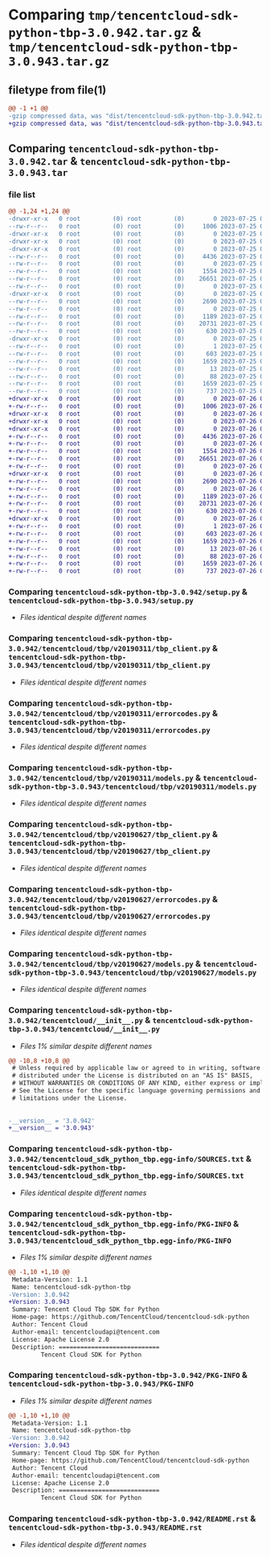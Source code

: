 # Comparing `tmp/tencentcloud-sdk-python-tbp-3.0.942.tar.gz` & `tmp/tencentcloud-sdk-python-tbp-3.0.943.tar.gz`

## filetype from file(1)

```diff
@@ -1 +1 @@
-gzip compressed data, was "dist/tencentcloud-sdk-python-tbp-3.0.942.tar", last modified: Tue Jul 25 04:25:48 2023, max compression
+gzip compressed data, was "dist/tencentcloud-sdk-python-tbp-3.0.943.tar", last modified: Wed Jul 26 00:44:40 2023, max compression
```

## Comparing `tencentcloud-sdk-python-tbp-3.0.942.tar` & `tencentcloud-sdk-python-tbp-3.0.943.tar`

### file list

```diff
@@ -1,24 +1,24 @@
-drwxr-xr-x   0 root         (0) root         (0)        0 2023-07-25 04:25:48.000000 tencentcloud-sdk-python-tbp-3.0.942/
--rw-r--r--   0 root         (0) root         (0)     1006 2023-07-25 04:25:48.000000 tencentcloud-sdk-python-tbp-3.0.942/setup.py
-drwxr-xr-x   0 root         (0) root         (0)        0 2023-07-25 04:25:48.000000 tencentcloud-sdk-python-tbp-3.0.942/tencentcloud/
-drwxr-xr-x   0 root         (0) root         (0)        0 2023-07-25 04:25:48.000000 tencentcloud-sdk-python-tbp-3.0.942/tencentcloud/tbp/
-drwxr-xr-x   0 root         (0) root         (0)        0 2023-07-25 04:25:48.000000 tencentcloud-sdk-python-tbp-3.0.942/tencentcloud/tbp/v20190311/
--rw-r--r--   0 root         (0) root         (0)     4436 2023-07-25 04:25:48.000000 tencentcloud-sdk-python-tbp-3.0.942/tencentcloud/tbp/v20190311/tbp_client.py
--rw-r--r--   0 root         (0) root         (0)        0 2023-07-25 04:25:48.000000 tencentcloud-sdk-python-tbp-3.0.942/tencentcloud/tbp/v20190311/__init__.py
--rw-r--r--   0 root         (0) root         (0)     1554 2023-07-25 04:25:48.000000 tencentcloud-sdk-python-tbp-3.0.942/tencentcloud/tbp/v20190311/errorcodes.py
--rw-r--r--   0 root         (0) root         (0)    26651 2023-07-25 04:25:48.000000 tencentcloud-sdk-python-tbp-3.0.942/tencentcloud/tbp/v20190311/models.py
--rw-r--r--   0 root         (0) root         (0)        0 2023-07-25 04:25:48.000000 tencentcloud-sdk-python-tbp-3.0.942/tencentcloud/tbp/__init__.py
-drwxr-xr-x   0 root         (0) root         (0)        0 2023-07-25 04:25:48.000000 tencentcloud-sdk-python-tbp-3.0.942/tencentcloud/tbp/v20190627/
--rw-r--r--   0 root         (0) root         (0)     2690 2023-07-25 04:25:48.000000 tencentcloud-sdk-python-tbp-3.0.942/tencentcloud/tbp/v20190627/tbp_client.py
--rw-r--r--   0 root         (0) root         (0)        0 2023-07-25 04:25:48.000000 tencentcloud-sdk-python-tbp-3.0.942/tencentcloud/tbp/v20190627/__init__.py
--rw-r--r--   0 root         (0) root         (0)     1189 2023-07-25 04:25:48.000000 tencentcloud-sdk-python-tbp-3.0.942/tencentcloud/tbp/v20190627/errorcodes.py
--rw-r--r--   0 root         (0) root         (0)    20731 2023-07-25 04:25:48.000000 tencentcloud-sdk-python-tbp-3.0.942/tencentcloud/tbp/v20190627/models.py
--rw-r--r--   0 root         (0) root         (0)      630 2023-07-25 04:25:48.000000 tencentcloud-sdk-python-tbp-3.0.942/tencentcloud/__init__.py
-drwxr-xr-x   0 root         (0) root         (0)        0 2023-07-25 04:25:48.000000 tencentcloud-sdk-python-tbp-3.0.942/tencentcloud_sdk_python_tbp.egg-info/
--rw-r--r--   0 root         (0) root         (0)        1 2023-07-25 04:25:48.000000 tencentcloud-sdk-python-tbp-3.0.942/tencentcloud_sdk_python_tbp.egg-info/dependency_links.txt
--rw-r--r--   0 root         (0) root         (0)      603 2023-07-25 04:25:48.000000 tencentcloud-sdk-python-tbp-3.0.942/tencentcloud_sdk_python_tbp.egg-info/SOURCES.txt
--rw-r--r--   0 root         (0) root         (0)     1659 2023-07-25 04:25:48.000000 tencentcloud-sdk-python-tbp-3.0.942/tencentcloud_sdk_python_tbp.egg-info/PKG-INFO
--rw-r--r--   0 root         (0) root         (0)       13 2023-07-25 04:25:48.000000 tencentcloud-sdk-python-tbp-3.0.942/tencentcloud_sdk_python_tbp.egg-info/top_level.txt
--rw-r--r--   0 root         (0) root         (0)       88 2023-07-25 04:25:48.000000 tencentcloud-sdk-python-tbp-3.0.942/setup.cfg
--rw-r--r--   0 root         (0) root         (0)     1659 2023-07-25 04:25:48.000000 tencentcloud-sdk-python-tbp-3.0.942/PKG-INFO
--rw-r--r--   0 root         (0) root         (0)      737 2023-07-25 04:25:48.000000 tencentcloud-sdk-python-tbp-3.0.942/README.rst
+drwxr-xr-x   0 root         (0) root         (0)        0 2023-07-26 00:44:40.000000 tencentcloud-sdk-python-tbp-3.0.943/
+-rw-r--r--   0 root         (0) root         (0)     1006 2023-07-26 00:44:40.000000 tencentcloud-sdk-python-tbp-3.0.943/setup.py
+drwxr-xr-x   0 root         (0) root         (0)        0 2023-07-26 00:44:40.000000 tencentcloud-sdk-python-tbp-3.0.943/tencentcloud/
+drwxr-xr-x   0 root         (0) root         (0)        0 2023-07-26 00:44:40.000000 tencentcloud-sdk-python-tbp-3.0.943/tencentcloud/tbp/
+drwxr-xr-x   0 root         (0) root         (0)        0 2023-07-26 00:44:40.000000 tencentcloud-sdk-python-tbp-3.0.943/tencentcloud/tbp/v20190311/
+-rw-r--r--   0 root         (0) root         (0)     4436 2023-07-26 00:44:40.000000 tencentcloud-sdk-python-tbp-3.0.943/tencentcloud/tbp/v20190311/tbp_client.py
+-rw-r--r--   0 root         (0) root         (0)        0 2023-07-26 00:44:40.000000 tencentcloud-sdk-python-tbp-3.0.943/tencentcloud/tbp/v20190311/__init__.py
+-rw-r--r--   0 root         (0) root         (0)     1554 2023-07-26 00:44:40.000000 tencentcloud-sdk-python-tbp-3.0.943/tencentcloud/tbp/v20190311/errorcodes.py
+-rw-r--r--   0 root         (0) root         (0)    26651 2023-07-26 00:44:40.000000 tencentcloud-sdk-python-tbp-3.0.943/tencentcloud/tbp/v20190311/models.py
+-rw-r--r--   0 root         (0) root         (0)        0 2023-07-26 00:44:40.000000 tencentcloud-sdk-python-tbp-3.0.943/tencentcloud/tbp/__init__.py
+drwxr-xr-x   0 root         (0) root         (0)        0 2023-07-26 00:44:40.000000 tencentcloud-sdk-python-tbp-3.0.943/tencentcloud/tbp/v20190627/
+-rw-r--r--   0 root         (0) root         (0)     2690 2023-07-26 00:44:40.000000 tencentcloud-sdk-python-tbp-3.0.943/tencentcloud/tbp/v20190627/tbp_client.py
+-rw-r--r--   0 root         (0) root         (0)        0 2023-07-26 00:44:40.000000 tencentcloud-sdk-python-tbp-3.0.943/tencentcloud/tbp/v20190627/__init__.py
+-rw-r--r--   0 root         (0) root         (0)     1189 2023-07-26 00:44:40.000000 tencentcloud-sdk-python-tbp-3.0.943/tencentcloud/tbp/v20190627/errorcodes.py
+-rw-r--r--   0 root         (0) root         (0)    20731 2023-07-26 00:44:40.000000 tencentcloud-sdk-python-tbp-3.0.943/tencentcloud/tbp/v20190627/models.py
+-rw-r--r--   0 root         (0) root         (0)      630 2023-07-26 00:44:40.000000 tencentcloud-sdk-python-tbp-3.0.943/tencentcloud/__init__.py
+drwxr-xr-x   0 root         (0) root         (0)        0 2023-07-26 00:44:40.000000 tencentcloud-sdk-python-tbp-3.0.943/tencentcloud_sdk_python_tbp.egg-info/
+-rw-r--r--   0 root         (0) root         (0)        1 2023-07-26 00:44:40.000000 tencentcloud-sdk-python-tbp-3.0.943/tencentcloud_sdk_python_tbp.egg-info/dependency_links.txt
+-rw-r--r--   0 root         (0) root         (0)      603 2023-07-26 00:44:40.000000 tencentcloud-sdk-python-tbp-3.0.943/tencentcloud_sdk_python_tbp.egg-info/SOURCES.txt
+-rw-r--r--   0 root         (0) root         (0)     1659 2023-07-26 00:44:40.000000 tencentcloud-sdk-python-tbp-3.0.943/tencentcloud_sdk_python_tbp.egg-info/PKG-INFO
+-rw-r--r--   0 root         (0) root         (0)       13 2023-07-26 00:44:40.000000 tencentcloud-sdk-python-tbp-3.0.943/tencentcloud_sdk_python_tbp.egg-info/top_level.txt
+-rw-r--r--   0 root         (0) root         (0)       88 2023-07-26 00:44:40.000000 tencentcloud-sdk-python-tbp-3.0.943/setup.cfg
+-rw-r--r--   0 root         (0) root         (0)     1659 2023-07-26 00:44:40.000000 tencentcloud-sdk-python-tbp-3.0.943/PKG-INFO
+-rw-r--r--   0 root         (0) root         (0)      737 2023-07-26 00:44:40.000000 tencentcloud-sdk-python-tbp-3.0.943/README.rst
```

### Comparing `tencentcloud-sdk-python-tbp-3.0.942/setup.py` & `tencentcloud-sdk-python-tbp-3.0.943/setup.py`

 * *Files identical despite different names*

### Comparing `tencentcloud-sdk-python-tbp-3.0.942/tencentcloud/tbp/v20190311/tbp_client.py` & `tencentcloud-sdk-python-tbp-3.0.943/tencentcloud/tbp/v20190311/tbp_client.py`

 * *Files identical despite different names*

### Comparing `tencentcloud-sdk-python-tbp-3.0.942/tencentcloud/tbp/v20190311/errorcodes.py` & `tencentcloud-sdk-python-tbp-3.0.943/tencentcloud/tbp/v20190311/errorcodes.py`

 * *Files identical despite different names*

### Comparing `tencentcloud-sdk-python-tbp-3.0.942/tencentcloud/tbp/v20190311/models.py` & `tencentcloud-sdk-python-tbp-3.0.943/tencentcloud/tbp/v20190311/models.py`

 * *Files identical despite different names*

### Comparing `tencentcloud-sdk-python-tbp-3.0.942/tencentcloud/tbp/v20190627/tbp_client.py` & `tencentcloud-sdk-python-tbp-3.0.943/tencentcloud/tbp/v20190627/tbp_client.py`

 * *Files identical despite different names*

### Comparing `tencentcloud-sdk-python-tbp-3.0.942/tencentcloud/tbp/v20190627/errorcodes.py` & `tencentcloud-sdk-python-tbp-3.0.943/tencentcloud/tbp/v20190627/errorcodes.py`

 * *Files identical despite different names*

### Comparing `tencentcloud-sdk-python-tbp-3.0.942/tencentcloud/tbp/v20190627/models.py` & `tencentcloud-sdk-python-tbp-3.0.943/tencentcloud/tbp/v20190627/models.py`

 * *Files identical despite different names*

### Comparing `tencentcloud-sdk-python-tbp-3.0.942/tencentcloud/__init__.py` & `tencentcloud-sdk-python-tbp-3.0.943/tencentcloud/__init__.py`

 * *Files 1% similar despite different names*

```diff
@@ -10,8 +10,8 @@
 # Unless required by applicable law or agreed to in writing, software
 # distributed under the License is distributed on an "AS IS" BASIS,
 # WITHOUT WARRANTIES OR CONDITIONS OF ANY KIND, either express or implied.
 # See the License for the specific language governing permissions and
 # limitations under the License.
 
 
-__version__ = '3.0.942'
+__version__ = '3.0.943'
```

### Comparing `tencentcloud-sdk-python-tbp-3.0.942/tencentcloud_sdk_python_tbp.egg-info/SOURCES.txt` & `tencentcloud-sdk-python-tbp-3.0.943/tencentcloud_sdk_python_tbp.egg-info/SOURCES.txt`

 * *Files identical despite different names*

### Comparing `tencentcloud-sdk-python-tbp-3.0.942/tencentcloud_sdk_python_tbp.egg-info/PKG-INFO` & `tencentcloud-sdk-python-tbp-3.0.943/tencentcloud_sdk_python_tbp.egg-info/PKG-INFO`

 * *Files 1% similar despite different names*

```diff
@@ -1,10 +1,10 @@
 Metadata-Version: 1.1
 Name: tencentcloud-sdk-python-tbp
-Version: 3.0.942
+Version: 3.0.943
 Summary: Tencent Cloud Tbp SDK for Python
 Home-page: https://github.com/TencentCloud/tencentcloud-sdk-python
 Author: Tencent Cloud
 Author-email: tencentcloudapi@tencent.com
 License: Apache License 2.0
 Description: ============================
         Tencent Cloud SDK for Python
```

### Comparing `tencentcloud-sdk-python-tbp-3.0.942/PKG-INFO` & `tencentcloud-sdk-python-tbp-3.0.943/PKG-INFO`

 * *Files 1% similar despite different names*

```diff
@@ -1,10 +1,10 @@
 Metadata-Version: 1.1
 Name: tencentcloud-sdk-python-tbp
-Version: 3.0.942
+Version: 3.0.943
 Summary: Tencent Cloud Tbp SDK for Python
 Home-page: https://github.com/TencentCloud/tencentcloud-sdk-python
 Author: Tencent Cloud
 Author-email: tencentcloudapi@tencent.com
 License: Apache License 2.0
 Description: ============================
         Tencent Cloud SDK for Python
```

### Comparing `tencentcloud-sdk-python-tbp-3.0.942/README.rst` & `tencentcloud-sdk-python-tbp-3.0.943/README.rst`

 * *Files identical despite different names*

